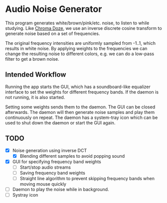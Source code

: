 # Audio Noise Generator

This program generates white/brown/pink/etc. noise, to listen to while studying.
Like [Chroma Doze](https://github.com/pmarks-net/chromadoze), we use an inverse discrete cosine transform to generate noise based on a set of frequencies.

The original frequency intensities are uniformly sampled from -1..1, which results in white noise.
By applying weights to the frequencies we can change the resulting noise to different colors, e.g. we can do a low-pass filter to get a brown noise.

## Intended Workflow

Running the app starts the GUI, which has a soundboard-like equalizer interface to set the weights for different frequency bands.
If the daemon is not running, it is also started.

Setting some weights sends them to the daemon.
The GUI can be closed afterwards.
The daemon will then generate noise samples and play them continuously on repeat.
The daemon has a system-tray icon which can be used to shut down the daemon or start the GUI again.

## TODO

- [x] Noise generation using inverse DCT
  - [x] Blending different samples to avoid popping sound
- [x] GUI for specifying frequency band weights
  - [ ] Start/stop audio streams
  - [ ] Saving frequency band weights
  - [ ] Straight line algorithm to prevent skipping frequency bands when moving mouse quickly
- [ ] Daemon to play the noise while in background.
- [ ] Systray icon
